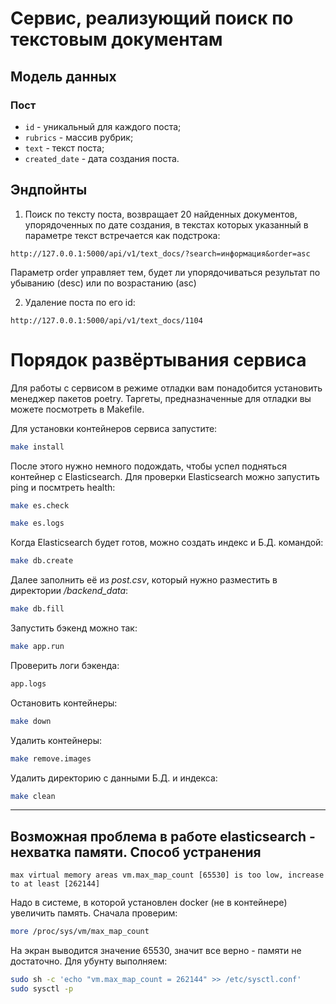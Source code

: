 # Сервис, реализующий поиск по текстовым документам

## Модель данных
### Пост
- `id` - уникальный для каждого поста;
- `rubrics` - массив рубрик;
- `text` - текст поста;
- `created_date` - дата создания поста.

## Эндпойнты

1) Поиск по тексту поста, возвращает 20 найденных документов, упорядоченных по дате создания, в текстах которых указанный в параметре текст встречается как подстрока:

```url
http://127.0.0.1:5000/api/v1/text_docs/?search=информация&order=asc
```
Параметр order управляет тем, будет ли упорядочиваться результат по убыванию (desc) или по возрастанию (asc)

2) Удаление поста по его id:
```url
http://127.0.0.1:5000/api/v1/text_docs/1104
```
#  Порядок развёртывания сервиса
Для работы с сервисом в режиме отладки вам понадобится установить менеджер пакетов poetry. Таргеты, предназначенные для отладки вы можете посмотреть в Makefile.

Для установки контейнеров сервиса запустите:

```bash
make install
```
После этого нужно немного подождать, чтобы успел подняться контейнер c Elasticsearch. Для проверки Elasticsearch можно запустить ping и посмтреть health:
```bash
make es.check
```

```bash
make es.logs
```

Когда Elasticsearch будет готов, можно создать индекс и Б.Д. командой:

```bash
make db.create
```
Далее заполнить её из *post.csv*, который нужно разместить в директории */backend_data*:
```bash
make db.fill
```
Запустить бэкенд можно так:
```bash
make app.run
```
Проверить логи бэкенда:
```bash
app.logs
```
Остановить контейнеры:
```bash
make down
```
Удалить контейнеры:
```bash
make remove.images
```
Удалить директорию с данными Б.Д. и индекса:
```bash
make clean
```
---
## Возможная проблема в работе elasticsearch - нехватка памяти. Способ устранения

```logs
max virtual memory areas vm.max_map_count [65530] is too low, increase to at least [262144]
```

Надо в системе, в которой установлен docker (не в контейнере) увеличить память. Сначала проверим:

```bash
more /proc/sys/vm/max_map_count
```

На экран выводится значение 65530, значит все верно - памяти не достаточно. Для убунту выполняем:

```bash
sudo sh -c 'echo "vm.max_map_count = 262144" >> /etc/sysctl.conf'
sudo sysctl -p
```
